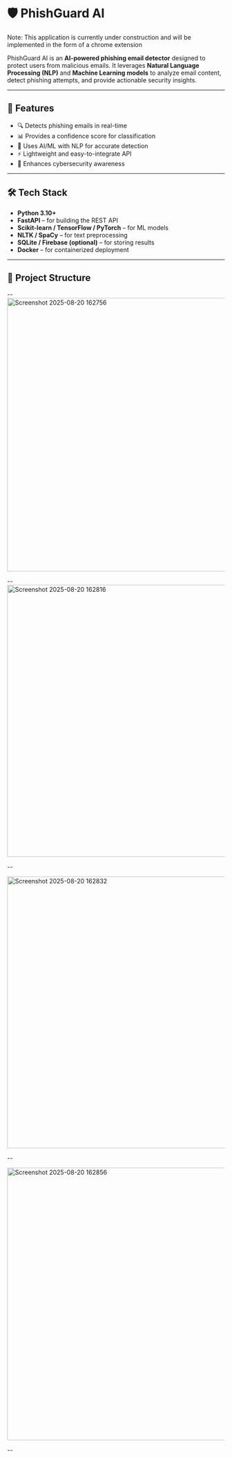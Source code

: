 # 🛡️ PhishGuard AI  

Note: This application is currently under construction and will be implemented in the form of a chrome extension

PhishGuard AI is an **AI-powered phishing email detector** designed to protect users from malicious emails.
It leverages **Natural Language Processing (NLP)** and **Machine Learning models** to analyze email content, detect phishing attempts, and provide actionable security insights.  

---

## 🚀 Features
- 🔍 Detects phishing emails in real-time  
- 📊 Provides a confidence score for classification  
- 🧠 Uses AI/ML with NLP for accurate detection  
- ⚡ Lightweight and easy-to-integrate API  
- 🔐 Enhances cybersecurity awareness  

---

## 🛠️ Tech Stack
- **Python 3.10+**  
- **FastAPI** – for building the REST API  
- **Scikit-learn / TensorFlow / PyTorch** – for ML models  
- **NLTK / SpaCy** – for text preprocessing  
- **SQLite / Firebase (optional)** – for storing results  
- **Docker** – for containerized deployment  

---

## 📂 Project Structure
--
<img width="1364" height="632" alt="Screenshot 2025-08-20 162756" src="https://github.com/user-attachments/assets/18a31e9a-a8d6-4483-84e6-2a248a664b5e" />

--
<img width="1363" height="629" alt="Screenshot 2025-08-20 162816" src="https://github.com/user-attachments/assets/9c5f4861-1cf4-4255-b5c3-07deacb650e3" />

--

<img width="1365" height="628" alt="Screenshot 2025-08-20 162832" src="https://github.com/user-attachments/assets/27fe184b-b696-438f-aff0-a4ceafe49646" />

--

<img width="1361" height="630" alt="Screenshot 2025-08-20 162856" src="https://github.com/user-attachments/assets/4ddf018b-6989-4ce2-a925-07f8fc5f40bc" />

--

